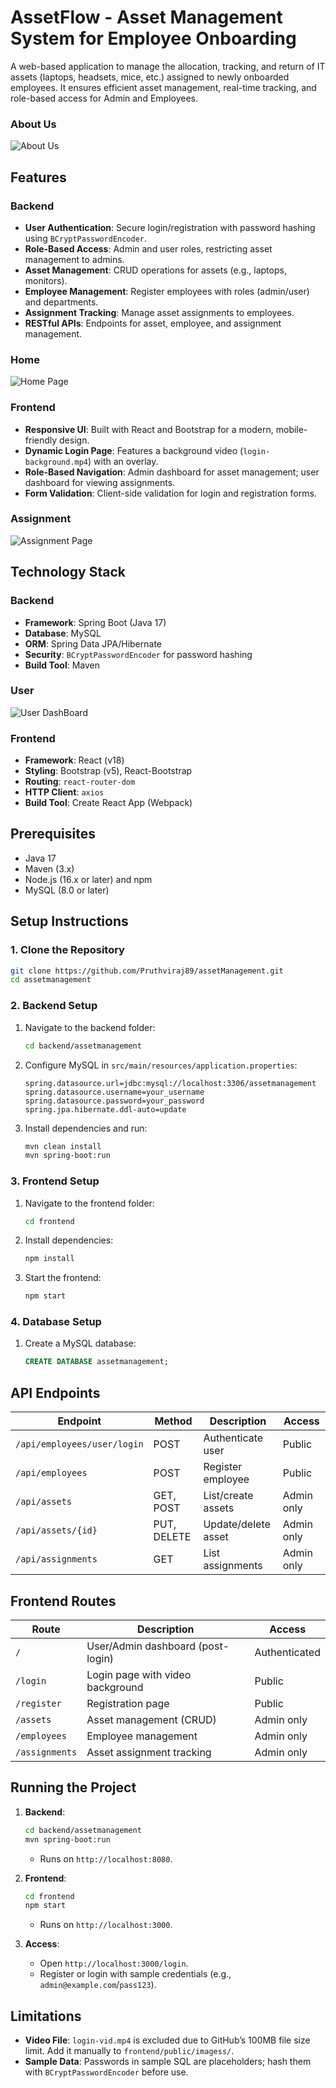 # AssetFlow - Asset Management System for Employee Onboarding

A web-based application to manage the allocation, tracking, and return of IT assets (laptops,
headsets, mice, etc.) assigned to newly onboarded employees. It ensures efficient asset
management, real-time tracking, and role-based access for Admin and Employees.

### About Us
![About Us](images/aboutA.png)


## Features

### Backend
- **User Authentication**: Secure login/registration with password hashing using `BCryptPasswordEncoder`.
- **Role-Based Access**: Admin and user roles, restricting asset management to admins.
- **Asset Management**: CRUD operations for assets (e.g., laptops, monitors).
- **Employee Management**: Register employees with roles (admin/user) and departments.
- **Assignment Tracking**: Manage asset assignments to employees.
- **RESTful APIs**: Endpoints for asset, employee, and assignment management.

### Home
![Home Page](images/Home.png)

### Frontend
- **Responsive UI**: Built with React and Bootstrap for a modern, mobile-friendly design.
- **Dynamic Login Page**: Features a background video (`login-background.mp4`) with an overlay.
- **Role-Based Navigation**: Admin dashboard for asset management; user dashboard for viewing assignments.
- **Form Validation**: Client-side validation for login and registration forms.


### Assignment
![Assignment Page](images/assignment.png)


## Technology Stack

### Backend
- **Framework**: Spring Boot (Java 17)
- **Database**: MySQL
- **ORM**: Spring Data JPA/Hibernate
- **Security**: `BCryptPasswordEncoder` for password hashing
- **Build Tool**: Maven

### User
![User DashBoard](images/userDashboard.png)


### Frontend
- **Framework**: React (v18)
- **Styling**: Bootstrap (v5), React-Bootstrap
- **Routing**: `react-router-dom`
- **HTTP Client**: `axios`
- **Build Tool**: Create React App (Webpack)

## Prerequisites
- Java 17
- Maven (3.x)
- Node.js (16.x or later) and npm
- MySQL (8.0 or later)

## Setup Instructions

### 1. Clone the Repository
```bash
git clone https://github.com/Pruthviraj89/assetManagement.git
cd assetmanagement
```

### 2. Backend Setup
1. Navigate to the backend folder:
   ```bash
   cd backend/assetmanagement
   ```
2. Configure MySQL in `src/main/resources/application.properties`:
   ```properties
   spring.datasource.url=jdbc:mysql://localhost:3306/assetmanagement
   spring.datasource.username=your_username
   spring.datasource.password=your_password
   spring.jpa.hibernate.ddl-auto=update
   ```
3. Install dependencies and run:
   ```bash
   mvn clean install
   mvn spring-boot:run
   ```

### 3. Frontend Setup
1. Navigate to the frontend folder:
   ```bash
   cd frontend
   ```
2. Install dependencies:
   ```bash
   npm install
   ```
4. Start the frontend:
   ```bash
   npm start
   ```

### 4. Database Setup
1. Create a MySQL database:
   ```sql
   CREATE DATABASE assetmanagement;
   ```

## API Endpoints

| Endpoint                | Method | Description                     | Access       |
|-------------------------|--------|---------------------------------|--------------|
| `/api/employees/user/login` | POST   | Authenticate user               | Public       |
| `/api/employees`        | POST   | Register employee               | Public       |
| `/api/assets`           | GET, POST | List/create assets           | Admin only   |
| `/api/assets/{id}`      | PUT, DELETE | Update/delete asset        | Admin only   |
| `/api/assignments`      | GET    | List assignments                | Admin only   |



## Frontend Routes

| Route        | Description                     | Access         |
|--------------|---------------------------------|----------------|
| `/`          | User/Admin dashboard (post-login) | Authenticated |
| `/login`     | Login page with video background | Public        |
| `/register`  | Registration page               | Public        |
| `/assets`    | Asset management (CRUD)         | Admin only    |
| `/employees` | Employee management             | Admin only    |
| `/assignments` | Asset assignment tracking     | Admin only    |

## Running the Project

1. **Backend**:
   ```bash
   cd backend/assetmanagement
   mvn spring-boot:run
   ```
   - Runs on `http://localhost:8080`.

2. **Frontend**:
   ```bash
   cd frontend
   npm start
   ```
   - Runs on `http://localhost:3000`.

3. **Access**:
   - Open `http://localhost:3000/login`.
   - Register or login with sample credentials (e.g., `admin@example.com`/`pass123`).


## Limitations

- **Video File**: `login-vid.mp4` is excluded due to GitHub’s 100MB file size limit. Add it manually to `frontend/public/imagess/`.
- **Sample Data**: Passwords in sample SQL are placeholders; hash them with `BCryptPasswordEncoder` before use.
